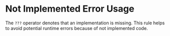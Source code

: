 # Not Implemented Error Usage

The `???` operator denotes that an implementation is missing. This rule helps to avoid potential runtime errors because of not implemented code.
